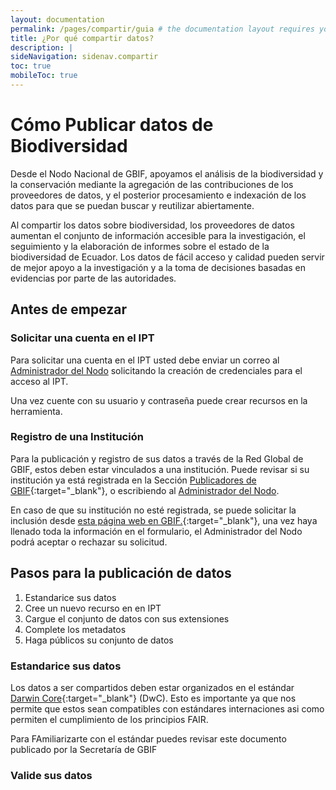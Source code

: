 ```yaml
---
layout: documentation
permalink: /pages/compartir/guia # the documentation layout requires you to fill the permalink for it to be highlighted in the side navigation
title: ¿Por qué compartir datos?
description: |
sideNavigation: sidenav.compartir
toc: true
mobileToc: true
---
```

# Cómo Publicar datos de Biodiversidad

Desde el Nodo Nacional de GBIF, apoyamos el análisis de la biodiversidad y la conservación mediante la agregación de las contribuciones de los proveedores de datos, y el posterior procesamiento e indexación de los datos para que se puedan buscar y reutilizar abiertamente.

Al compartir los datos sobre biodiversidad, los proveedores de datos aumentan el conjunto de información accesible para la investigación, el seguimiento y la elaboración de informes sobre el estado de la biodiversidad de Ecuador. Los datos de fácil acceso y calidad pueden servir de mejor apoyo a la investigación y a la toma de decisiones basadas en evidencias por parte de las autoridades.


## Antes de empezar

### Solicitar una cuenta en el IPT

Para solicitar una cuenta en el IPT usted debe enviar un correo al [Administrador del Nodo](mailto:victor.chocho@ambiente.gob.ec) solicitando la creación de credenciales para el acceso al IPT.

Una vez cuente con su usuario y contraseña puede crear recursos en la herramienta. 

### Registro de una Institución

Para la publicación y registro de sus datos a través de la Red Global de GBIF, estos deben estar vinculados a una institución. Puede revisar si su institución ya está registrada en la Sección [Publicadores de GBIF](https://www.gbif.org/publisher/search){:target="_blank"}, o escribiendo al [Administrador del Nodo](mailto:victor.chocho@ambiente.gob.ec).

En caso de que su institución no esté registrada, se puede solicitar la inclusión desde [esta página web en GBIF.](https://www.gbif.org/es/become-a-publisher){:target="_blank"}, una vez haya llenado toda la información en el formulario, el Administrador del Nodo podrá aceptar o rechazar su solicitud.

## Pasos para la publicación de datos

1. Estandarice sus datos
2. Cree un nuevo recurso en en IPT
3. Cargue el conjunto de datos con sus extensiones 
4. Complete los metadatos
5. Haga públicos su conjunto de datos

### Estandarice sus datos

Los datos a ser compartidos deben estar organizados en el estándar[ Darwin Core](https://www.gbif.org/es/darwin-core){:target="_blank"} (DwC). Esto es importante ya que nos permite que estos sean compatibles con estándares internaciones asi como permiten el cumplimiento de los principios FAIR.

Para FAmiliarizarte con el estándar puedes revisar este documento publicado por la Secretaría de GBIF 

### Valide sus datos


